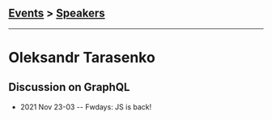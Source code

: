 ## [Events](../README.md) > [Speakers](../speakers.md)
---

# Oleksandr Tarasenko

## Discussion on GraphQL
- 2021 Nov 23-03 -- Fwdays: JS is back!    
